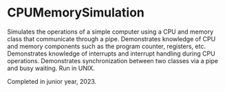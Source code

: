 # CPUMemorySimulation
Simulates the operations of a simple computer using a CPU and memory class that communicate through a pipe.
Demonstrates knowledge of CPU and memory components such as the program counter, registers, etc.
Demonstrates knowledge of interrupts and interrupt handling during CPU operations.
Demonstrates synchronization between two classes via a pipe and busy waiting.
Run in UNIX.

Completed in junior year, 2023.
